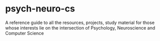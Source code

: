 # psych-neuro-cs
A reference guide to all the resources, projects, study material for those whose interests lie on the intersection of Psychology, Neuroscience and Computer Science 

